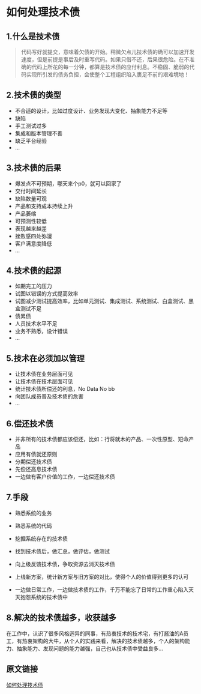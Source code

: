 # 如何处理技术债

## 1.什么是技术债

> 代码写好就提交，意味着欠债的开始。稍微欠点儿技术债的确可以加速开发速度，但是前提是事后及时重写代码。如果只借不还，后果很危险。在不准确的代码上所花的每一分钟，都算是技术债的应付利息。不稳固、脆弱的代码实现所引发的债务负担，会使整个工程组织陷入裹足不前的艰难境地！

## 2.技术债的类型

- 不合适的设计，比如过度设计、业务发现大变化、抽象能力不足等
- 缺陷
- 手工测试过多
- 集成和版本管理不善
- 缺乏平台经验
- ...

## 3.技术债的后果

- 爆发点不可预期，哪天来个p0，就可以回家了
- 交付时间延长
- 缺陷数量可观
- 产品和支持成本持续上升
- 产品萎缩
- 可预测性较低
- 表现越来越差
- 挫败感四处弥漫
- 客户满意度降低
- ...

## 4.技术债的起源

- 如期完工的压力
- 试图以错误的方式提高效率
- 试图减少测试提高效率，比如单元测试、集成测试、系统测试、白盒测试、黑盒测试不足
- 债累债
- 人员技术水平不足
- 业务不熟悉，设计错误
- ...

## 5.技术在必须加以管理

- 让技术债在业务层面可见
- 让技术债在技术层面可见
- 统计技术债所偿还的利息，No Data No bb
- 向团队成员普及技术债的危害
- ...

## 6.偿还技术债

- 并非所有的技术债都应该偿还，比如：行将就木的产品、一次性原型、短命产品
- 应用有债就还原则
- 分期偿还技术债
- 先偿还高息技术债
- 一边做有客户价值的工作，一边偿还技术债

## 7.手段

- 熟悉系统的业务
- 熟悉系统的代码
- 挖掘系统存在的技术债
- 找到技术债后，做汇总，做评估，做测试
- 向上级反馈技术债，争取资源去消灭技术债
- 上线新方案，统计新方案与旧方案的对比，使得个人的价值得到更多的认可

- 一边做日常工作，一边做技术债的工作，千万不能忘了日常的工作重心陷入天天抱怨系统的技术债中

## 8.解决的技术债越多，收获越多

在工作中，认识了很多风格迥异的同事，有热衷技术的技术宅，有打酱油的A员工，有热衷架构的大牛，从个人的实践来看，解决的技术债越多，个人的架构能力、抽象能力、发现问题的能力越强，自己也从技术债中受益良多...


## 原文链接

[如何处理技术债](https://www.jianshu.com/p/e532a7e4f768)